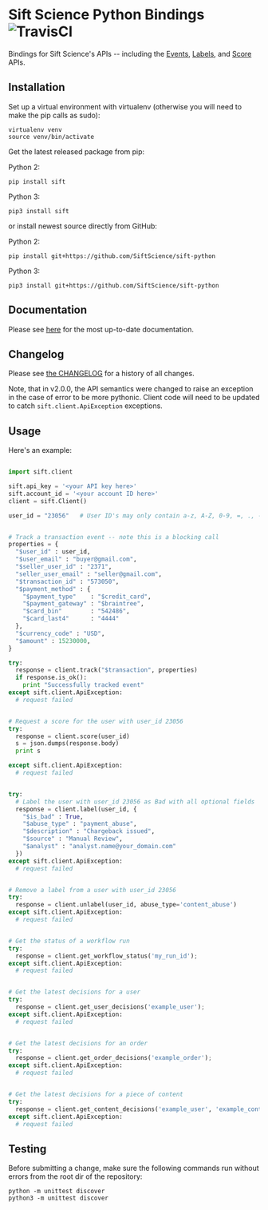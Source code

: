 # Sift Science Python Bindings ![TravisCI](https://travis-ci.org/SiftScience/sift-python.png?branch=master)

Bindings for Sift Science's APIs -- including the
[Events](https://siftscience.com/resources/references/events-api.html),
[Labels](https://siftscience.com/resources/references/labels-api.html),
and
[Score](https://siftscience.com/resources/references/score-api.html)
APIs.


## Installation

Set up a virtual environment with virtualenv (otherwise you will need
to make the pip calls as sudo):

    virtualenv venv
    source venv/bin/activate

Get the latest released package from pip:

Python 2:

    pip install sift

Python 3:

    pip3 install sift

or install newest source directly from GitHub:

Python 2:

    pip install git+https://github.com/SiftScience/sift-python

Python 3:

    pip3 install git+https://github.com/SiftScience/sift-python


## Documentation

Please see [here](https://siftscience.com/developers/docs/python/events-api/overview) for the
most up-to-date documentation.

## Changelog

Please see
[the CHANGELOG](https://github.com/SiftScience/sift-python/blob/master/CHANGES.md)
for a history of all changes.

Note, that in v2.0.0, the API semantics were changed to raise an
exception in the case of error to be more pythonic. Client code will
need to be updated to catch `sift.client.ApiException` exceptions.


## Usage

Here's an example:

```python

import sift.client

sift.api_key = '<your API key here>'
sift.account_id = '<your account ID here>'
client = sift.Client()

user_id = "23056"   # User ID's may only contain a-z, A-Z, 0-9, =, ., -, _, +, @, :, &, ^, %, !, $


# Track a transaction event -- note this is a blocking call
properties = {
  "$user_id" : user_id, 
  "$user_email" : "buyer@gmail.com", 
  "$seller_user_id" : "2371", 
  "seller_user_email" : "seller@gmail.com", 
  "$transaction_id" : "573050", 
  "$payment_method" : {
    "$payment_type"    : "$credit_card",
    "$payment_gateway" : "$braintree",
    "$card_bin"        : "542486",
    "$card_last4"      : "4444"             
  }, 
  "$currency_code" : "USD",
  "$amount" : 15230000,
}

try:
  response = client.track("$transaction", properties)
  if response.is_ok():
    print "Successfully tracked event"
except sift.client.ApiException:
  # request failed


# Request a score for the user with user_id 23056
try:
  response = client.score(user_id)
  s = json.dumps(response.body)
  print s

except sift.client.ApiException:
  # request failed


try:
  # Label the user with user_id 23056 as Bad with all optional fields
  response = client.label(user_id, {
    "$is_bad" : True,
    "$abuse_type" : "payment_abuse",
    "$description" : "Chargeback issued",
    "$source" : "Manual Review",
    "$analyst" : "analyst.name@your_domain.com"
  })
except sift.client.ApiException:
  # request failed


# Remove a label from a user with user_id 23056
try:
  response = client.unlabel(user_id, abuse_type='content_abuse')
except sift.client.ApiException:
  # request failed


# Get the status of a workflow run
try:
  response = client.get_workflow_status('my_run_id');
except sift.client.ApiException:
  # request failed


# Get the latest decisions for a user
try:
  response = client.get_user_decisions('example_user');
except sift.client.ApiException:
  # request failed


# Get the latest decisions for an order
try:
  response = client.get_order_decisions('example_order');
except sift.client.ApiException:
  # request failed


# Get the latest decisions for a piece of content
try:
  response = client.get_content_decisions('example_user', 'example_content');
except sift.client.ApiException:
  # request failed

```


## Testing

Before submitting a change, make sure the following commands run without
errors from the root dir of the repository:

    python -m unittest discover
    python3 -m unittest discover

